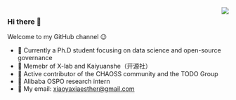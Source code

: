 <img align="right" src="https://github-readme-stats.vercel.app/api?username=xiaoya-yaya&show_icons=true&icon_color=ad0d52&text_color=24292e&bg_color=ffffff&hide_title=true" />


### Hi there 👋

Welcome to my GitHub channel 😉
-   🔭 Currently a Ph.D student focusing on data science and open-source governance
-   👯 Memebr of X-lab and Kaiyuanshe（开源社）
-   🌱 Active contributor of the CHAOSS community and the TODO Group
-   🧷 Alibaba OSPO research intern
-   💬 My email: xiaoyaxiaesther@gmail.com


<!--
**xiaoya-yaya/xiaoya-yaya** is a ✨ _special_ ✨ repository because its `README.md` (this file) appears on your GitHub profile.

Here are some ideas to get you started:

- 🔭 I’m currently working on ...
- 🌱 I’m currently learning ...
- 👯 I’m looking to collaborate on ...
- 🤔 I’m looking for help with ...
- 💬 Ask me about ...
- 📫 How to reach me: ...
- 😄 Pronouns: ...
- ⚡ Fun fact: ...
-->


